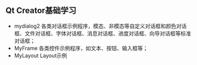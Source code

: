 ## Qt Creator基础学习

* mydialog2 各类对话框示例程序，模态、非模态等自定义对话框和颜色对话框、文件对话框、字体对话框、消息对话框、进度对话框、向导对话框等标准对话框；
* MyFrame 各类控件示例程序，如文本、按钮、输入框等；
* MyLayout Layout示例